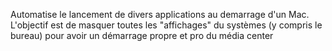 Automatise le lancement de divers applications au demarrage d'un Mac. L'objectif est de masquer toutes les "affichages" du systèmes (y compris le bureau) pour avoir un démarrage propre et pro du média center